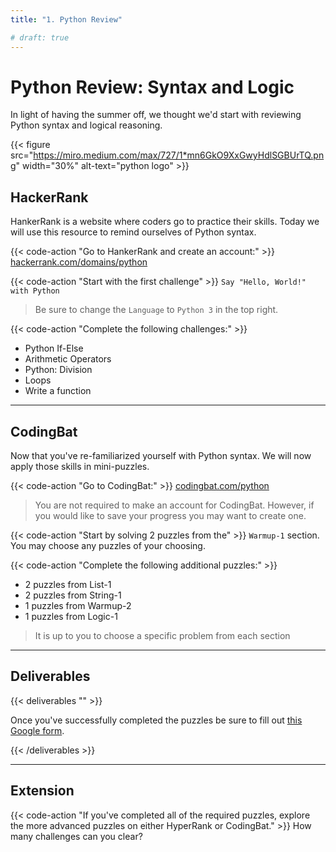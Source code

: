 ```yaml
---
title: "1. Python Review"

# draft: true
---
```



# Python Review: Syntax and Logic

In light of having the summer off, we thought we'd start with reviewing Python syntax and logical reasoning. 

{{< figure src="https://miro.medium.com/max/727/1*mn6GkO9XxGwyHdlSGBUrTQ.png" width="30%" alt-text="python logo" >}}



## HackerRank

HankerRank is a website where coders go to practice their skills. Today we will use this resource to remind ourselves of Python syntax. 


{{< code-action "Go to HankerRank and create an account:" >}} [hackerrank.com/domains/python](https://www.hackerrank.com/domains/python?filters%5Bdifficulty%5D%5B%5D=easy)

{{< code-action "Start with the first challenge" >}} `Say "Hello, World!" with Python`
> Be sure to change the `Language` to `Python 3` in the top right. 

{{< code-action "Complete the following challenges:" >}} 
- Python If-Else
- Arithmetic Operators
- Python: Division
- Loops
- Write a function

---

## CodingBat

Now that you've re-familiarized yourself with Python syntax. We will now apply those skills in mini-puzzles. 

{{< code-action "Go to CodingBat:" >}} [codingbat.com/python](https://codingbat.com/python)
> You are not required to make an account for CodingBat. However, if you would like to save your progress you may want to create one.

{{< code-action "Start by solving 2 puzzles from the" >}} `Warmup-1` section. You may choose any puzzles of your choosing. 


{{< code-action "Complete the following additional puzzles:" >}}
- 2 puzzles from List-1
- 2 puzzles from String-1
- 1 puzzles from Warmup-2
- 1 puzzles from Logic-1
> It is up to you to choose a specific problem from each section

--- 

## Deliverables

{{< deliverables "" >}}  

Once you've successfully completed the puzzles be sure to fill out [this Google form](https://docs.google.com/forms/d/e/1FAIpQLSfFSyepj68NvtOxHWspMagXLVH85116lGxowNEu9R_Sxk3BHA/viewform?usp=sf_link).

{{< /deliverables >}}

---

## Extension

{{< code-action "If you've completed all of the required puzzles, explore the more advanced puzzles on either HyperRank or CodingBat." >}} How many challenges can you clear? 